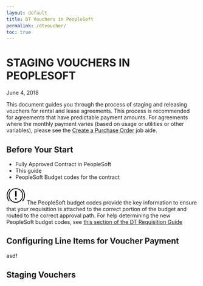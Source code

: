 ```yaml
---
layout: default
title: DT Vouchers in PeopleSoft
permalink: /dtvoucher/
toc: true
---
```


# STAGING VOUCHERS IN PEOPLESOFT #
June 4, 2018

This document guides you through the process of staging and releasing vouchers for rental and lease agreements. This process is recommended for agreements that have predictable payment amounts. For agreements where the monthly payment varies (based on usage or utilities or other variables), please see the [Create a Purchase Order](https://sfemployeeportalsupport.sfgov.org/support/solutions/articles/22000209329-create-po) job aide.

## Before Your Start ##

*	Fully Approved Contract in PeopleSoft
*	This guide
*	PeopleSoft Budget codes for the contract

![caution](/images/exclamation.png) The PeopleSoft budget codes provide the key information to ensure that your requisition is attached to the correct portion of the budget and routed to the correct approval path. For help determining the new PeopleSoft budget codes, see [this section of the DT Requisition Guide](https://jspidersf.github.io/docs/dtreqguide/#determining-peoplesoft-budget-codes)

## Configuring Line Items for Voucher Payment ##

asdf

## Staging Vouchers ##
